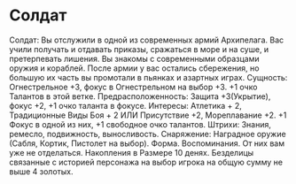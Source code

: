 # Солдат

Солдат: Вы отслужили в одной из современных армий Архипелага. Вас учили получать и отдавать приказы, сражаться в море и на суше, и претерпевать лишения. Вы знакомы с современными образцами оружия и кораблей. После армии у вас остались сбережения, но большую их часть вы промотали в пьянках и азартных играх. Сущность: Огнестрельное +3, фокус в Огнестрельном на выбор +3. +1 очко Талантов в этой ветке. Предрасположенность: Защита +3\(Укрытие\), фокус +2, +1 очко таланта в фокусе. Интересы: Атлетика \+ 2, Традиционные Виды Боя \+ 2 ИЛИ Присутствие +2, Мореплавание +2. +1 Фокус в одной из них, +1 свободное очко талантов. Штрихи: Знания, ремесло, подвижность, выносливость. Снаряжение: Наградное оружие \(Сабля, Кортик, Пистолет на выбор\). Форма. Воспоминания. От них вам уже не отделаться. Накопления в Размере 10 денях. Безделицы связанные с историей персонажа на выбор игрока на общую сумму не выше 4 золотых.
